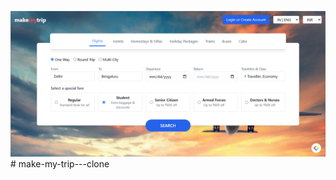 ![website image](https://github.com/Phantom6126/make-my-trip---clone/blob/main/Screenshot.png)# make-my-trip---clone
